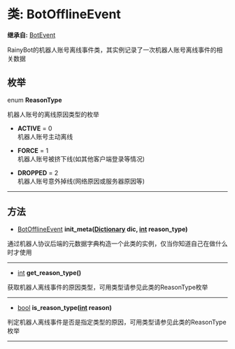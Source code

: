 # 类: BotOfflineEvent  
  
**继承自:** [BotEvent](BotEvent.md)  
  
RainyBot的机器人账号离线事件类，其实例记录了一次机器人账号离线事件的相关数据  
  
## 枚举  
  
enum **ReasonType**  
  
机器人账号的离线原因类型的枚举  
  
- **ACTIVE** = 0  
机器人账号主动离线  
  
- **FORCE** = 1  
机器人账号被挤下线(如其他客户端登录等情况)  
  
- **DROPPED** = 2  
机器人账号意外掉线(网络原因或服务器原因等)  
  
---  
  
## 方法 
  
- [BotOfflineEvent](BotOfflineEvent.md) **init_meta([Dictionary](https://docs.godotengine.org/en/latest/classes/class_dictionary.html) dic, [int](https://docs.godotengine.org/en/latest/classes/class_int.html) reason_type)**  
  
通过机器人协议后端的元数据字典构造一个此类的实例，仅当你知道自己在做什么时才使用  
  
---  
  
- [int](https://docs.godotengine.org/en/latest/classes/class_int.html) **get_reason_type()**  
  
获取机器人离线事件的原因类型，可用类型请参见此类的ReasonType枚举  
  
---  
  
- [bool](https://docs.godotengine.org/en/latest/classes/class_bool.html) **is_reason_type([int](https://docs.godotengine.org/en/latest/classes/class_int.html) reason)**  
  
判定机器人离线事件是否是指定类型的原因，可用类型请参见此类的ReasonType枚举  
  
---  
  

